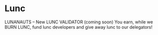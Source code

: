 # Lunc
LUNANAUTS – New LUNC VALIDATOR (coming soon) You earn, while we BURN LUNC, fund lunc developers and give away lunc to our delegators!
